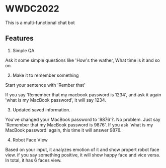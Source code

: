 # WWDC2022



This is a multi-functional chat bot

## Features

1. Simple QA

Ask it some simple questions like 'How's the wather, What time is it and so on



2. Make it to remember something 

Start your sentence with 'Rember that'

If you say 'Remember that my macbook password is 1234', and ask it again 'what is my MacBook password', it will say 1234.


3. Updated saved information.

You've changed your MacBook password to '9876'?. No problem. Just say 'Remember that my MacBook password is 9876'. 
If you ask 'what is my MacBook password' again, this time it will answer 9876.


4. Robot Face View

Based on your input, it analyzes emotion of it and show propert robot face view. if you say something positive, it will show happy face and vice versa. 
In total, it has 6 faces view.
